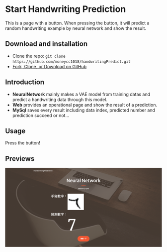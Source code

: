 # Start Handwriting Prediction
This is a page with a button.  When pressing the button, it will predict a random handwriting example by neural network and show the result.

## Download and installation
* Clone the repo: ```git clone https://github.com/moneycc1018/handwritingPredict.git```
* [Fork, Clone, or Download on GitHub](https://github.com/moneycc1018/handwritingPredict)

## Introduction
* __NeuralNetwork__ mainly makes a VAE model from training datas and predict a handwriting data through this model.
* __Web__ provides an operational page and show the result of a prediction.
* __MySql__ saves every result including data index, predicted number and  prediction succeed or not...

## Usage
Press the button!

## Previews
![image](https://github.com/moneycc1018/handwritingPredict/blob/main/Web/dist/assets/img/preview_7.png?raw=true "This is a sample image.")
